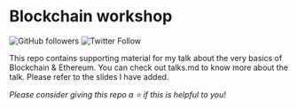 # Blockchain workshop
![GitHub followers](https://img.shields.io/github/followers/Bhard27?style=social)
![Twitter Follow](https://img.shields.io/twitter/follow/Bhard27?style=social)

 This repo contains supporting material for my talk about the very basics of Blockchain & Ethereum. You can check out talks.md to know more about the talk. Please refer to the slides I have added.

 *Please consider giving this repo a ⭐ if this is helpful to you!*
